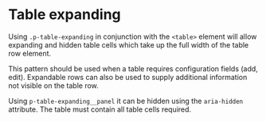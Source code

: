# Table expanding

Using `.p-table-expanding` in conjunction with the `<table>` element will allow expanding and hidden table cells which take up the full width of the table row element.

This pattern should be used when a table requires configuration fields (add, edit). Expandable rows can also be used to supply additional information not visible on the table row.

Using `p-table-expanding__panel` it can be hidden using the `aria-hidden` attribute. The table must contain all table cells required.

